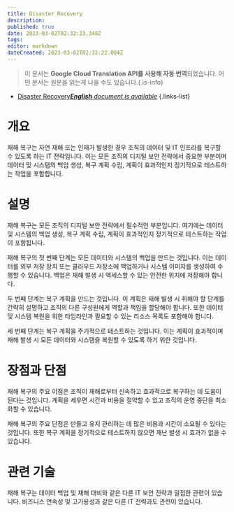 ```yaml
---
title: Disaster Recovery
description: 
published: true
date: 2023-03-02T02:32:23.348Z
tags: 
editor: markdown
dateCreated: 2023-03-02T02:32:22.004Z
---
```


> 이 문서는 **Google Cloud Translation API를 사용해 자동 번역**되었습니다.
어떤 문서는 원문을 읽는게 나을 수도 있습니다.{.is-info}



- [Disaster Recovery***English** document is available*](/en/Knowledge-base/Dictionary/disaster-recovery)
{.links-list}


# 개요
재해 복구는 자연 재해 또는 인재가 발생한 경우 조직의 데이터 및 IT 인프라를 복구할 수 있도록 하는 IT 전략입니다. 이는 모든 조직의 디지털 보안 전략에서 중요한 부분이며 데이터 및 시스템의 백업 생성, 복구 계획 수립, 계획이 효과적인지 정기적으로 테스트하는 작업을 포함합니다.

# 설명
재해 복구는 모든 조직의 디지털 보안 전략에서 필수적인 부분입니다. 여기에는 데이터 및 시스템의 백업 생성, 복구 계획 수립, 계획이 효과적인지 정기적으로 테스트하는 작업이 포함됩니다.

재해 복구의 첫 번째 단계는 모든 데이터와 시스템의 백업을 만드는 것입니다. 이는 데이터를 외부 저장 장치 또는 클라우드 저장소에 백업하거나 시스템 이미지를 생성하여 수행할 수 있습니다. 백업은 재해 발생 시 액세스할 수 있는 안전한 위치에 저장해야 합니다.

두 번째 단계는 복구 계획을 만드는 것입니다. 이 계획은 재해 발생 시 취해야 할 단계를 간략히 설명하고 조직의 다른 구성원에게 역할과 책임을 할당해야 합니다. 또한 데이터 및 시스템 복원을 위한 타임라인과 필요할 수 있는 리소스 목록도 포함해야 합니다.

세 번째 단계는 복구 계획을 주기적으로 테스트하는 것입니다. 이는 계획이 효과적이며 재해 발생 시 모든 데이터와 시스템을 복원할 수 있도록 하기 위한 것입니다.

# 장점과 단점
재해 복구의 주요 이점은 조직이 재해로부터 신속하고 효과적으로 복구하는 데 도움이 된다는 것입니다. 계획을 세우면 시간과 비용을 절약할 수 있고 조직의 운영 중단을 최소화할 수 있습니다.

재해 복구의 주요 단점은 만들고 유지 관리하는 데 많은 비용과 시간이 소요될 수 있다는 것입니다. 또한 복구 계획을 정기적으로 테스트하지 않으면 재난 발생 시 효과가 없을 수 있습니다.

# 관련 기술
재해 복구는 데이터 백업 및 재해 대비와 같은 다른 IT 보안 전략과 밀접한 관련이 있습니다. 비즈니스 연속성 및 고가용성과 같은 다른 IT 전략과도 관련이 있습니다.